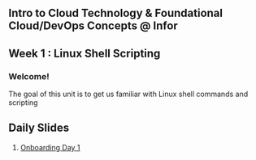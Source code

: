 ## Intro to Cloud Technology & Foundational Cloud/DevOps Concepts @ Infor 
## Week 1 : Linux Shell Scripting

### Welcome!

The goal of this unit is to get us familiar with Linux shell commands and scripting


## Daily Slides

1. [Onboarding Day 1](https://docs.google.com/presentation/d/14VC8i_zm_DABSIRadiY8TE8f9r1S-qIAlcjDTmuWGcw/edit?usp=sharing)

